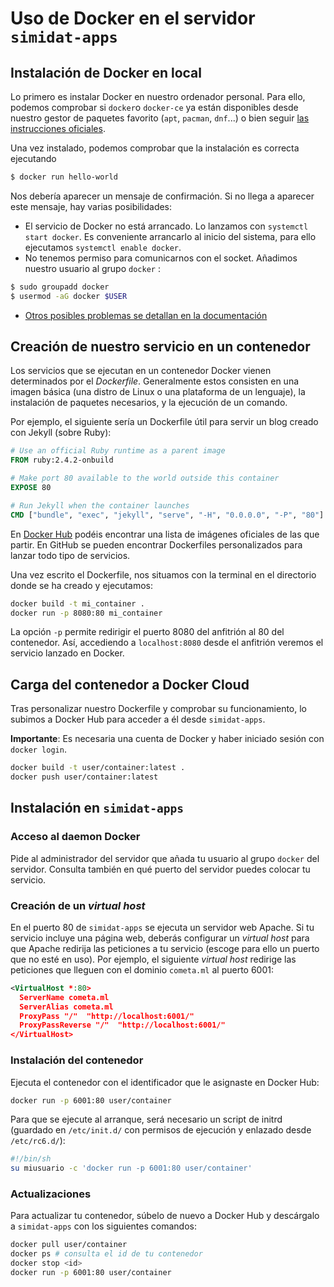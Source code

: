 # Uso de Docker en el servidor `simidat-apps`

## Instalación de Docker en local

Lo primero es instalar Docker en nuestro ordenador personal. Para ello, podemos comprobar si `docker`o `docker-ce` ya están disponibles desde nuestro gestor de paquetes favorito (`apt`, `pacman`, `dnf`...) o bien seguir [las instrucciones oficiales](https://www.docker.com/community-edition).

Una vez instalado, podemos comprobar que la instalación es correcta ejecutando
~~~bash
$ docker run hello-world
~~~
Nos debería aparecer un mensaje de confirmación. Si no llega a aparecer este mensaje, hay varias posibilidades:

- El servicio de Docker no está arrancado. Lo lanzamos con `systemctl start docker`. Es conveniente arrancarlo al inicio del sistema, para ello ejecutamos `systemctl enable docker`.
- No tenemos permiso para comunicarnos con el socket. Añadimos nuestro usuario al grupo `docker` :
~~~bash
$ sudo groupadd docker
$ usermod -aG docker $USER
~~~
- [Otros posibles problemas se detallan en la documentación](https://docs.docker.com/engine/installation/linux/linux-postinstall/)

## Creación de nuestro servicio en un contenedor

Los servicios que se ejecutan en un contenedor Docker vienen determinados por el *Dockerfile*. Generalmente estos consisten en una imagen básica (una distro de Linux o una plataforma de un lenguaje), la instalación de paquetes necesarios, y la ejecución de un comando.

Por ejemplo, el siguiente sería un Dockerfile útil para servir un blog creado con Jekyll (sobre Ruby):

~~~Dockerfile
# Use an official Ruby runtime as a parent image
FROM ruby:2.4.2-onbuild

# Make port 80 available to the world outside this container
EXPOSE 80

# Run Jekyll when the container launches
CMD ["bundle", "exec", "jekyll", "serve", "-H", "0.0.0.0", "-P", "80"]
~~~

En [Docker Hub](https://hub.docker.com/explore/) podéis encontrar una lista de imágenes oficiales de las que partir. En GitHub se pueden encontrar Dockerfiles personalizados para lanzar todo tipo de servicios.

Una vez escrito el Dockerfile, nos situamos con la terminal en el directorio donde se ha creado y ejecutamos:

~~~bash
docker build -t mi_container .
docker run -p 8080:80 mi_container
~~~

La opción `-p` permite redirigir el puerto 8080 del anfitrión al 80 del contenedor. Así, accediendo a `localhost:8080` desde el anfitrión veremos el servicio lanzado en Docker.

## Carga del contenedor a Docker Cloud

Tras personalizar nuestro Dockerfile y comprobar su funcionamiento, lo subimos a Docker Hub para acceder a él desde `simidat-apps`.

**Importante**: Es necesaria una cuenta de Docker y haber iniciado sesión con `docker login`.

~~~bash
docker build -t user/container:latest .
docker push user/container:latest
~~~

## Instalación en `simidat-apps`

### Acceso al daemon Docker

Pide al administrador del servidor que añada tu usuario al grupo `docker` del servidor. Consulta también en qué puerto del servidor puedes colocar tu servicio.

### Creación de un *virtual host*

En el puerto 80 de `simidat-apps` se ejecuta un servidor web Apache. Si tu servicio incluye una página web, deberás configurar un *virtual host* para que Apache redirija las peticiones a tu servicio (escoge para ello un puerto que no esté en uso). Por ejemplo, el siguiente *virtual host* redirige las peticiones que lleguen con el dominio `cometa.ml` al puerto 6001:

~~~xml
<VirtualHost *:80>
  ServerName cometa.ml
  ServerAlias cometa.ml
  ProxyPass "/"  "http://localhost:6001/"
  ProxyPassReverse "/"  "http://localhost:6001/"
</VirtualHost>
~~~

### Instalación del contenedor

Ejecuta el contenedor con el identificador que le asignaste en Docker Hub:

~~~bash
docker run -p 6001:80 user/container
~~~

Para que se ejecute al arranque, será necesario un script de initrd (guardado en `/etc/init.d/` con permisos de ejecución y enlazado desde `/etc/rc6.d/`):

~~~bash
#!/bin/sh
su miusuario -c 'docker run -p 6001:80 user/container'
~~~

### Actualizaciones

Para actualizar tu contenedor, súbelo de nuevo a Docker Hub y descárgalo a `simidat-apps` con los siguientes comandos:

~~~bash
docker pull user/container
docker ps # consulta el id de tu contenedor
docker stop <id>
docker run -p 6001:80 user/container
~~~
<!--stackedit_data:
eyJoaXN0b3J5IjpbMTczNjIzNDY0LC0yNjM3MjU4ODYsMTgzMT
E1NzQ2N119
-->
